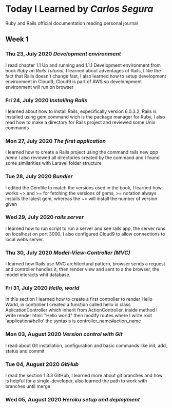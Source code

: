 # Today I Learned by *Carlos Segura*

Ruby and Rails official documentation reading personal journal

## Week 1

### Thu 23, July 2020 *Development environment*
I read chapter 1.1 Up and running and 1.1.1 Development environment from book *Ruby on Rails Tutorial*, I learned about adventages of Rails, I like the fact that Rails doesn't change fast, I also learned how to setup development environment in Cloud9, Cloud9 is part of AWS so develompment environment will run on browser

### Fri 24, July 2020 *Installing Rails*
I learned about how to install Rails, expecifically version 6.0.3.2, Rails is installed using gem command wich is the package manager for Ruby, I also read how to make a directory for Rails project and reviewed some Unix commands

### Mon 27, July 2020 *The first application*
I learned how to create a Rails project using the command rails new *app name* I also reviewed all directories created by the command and I found some similarities with Laravel folder structure

### Tue 28, July 2020 *Bundler*
I edited the Gemfile to match the versions used in the book, I learned how works ~> and >= for fetching the versions of gems, >= notation always installs the latest gem, whereas the ~> will install the number of version given 

### Wed 29, July 2020 *rails server*
I learned how to run script to run a server and see rails app, the server runs on localhost on port 3000, I also configured Cloud9 to allow connections to local webs server.

### Thu 30, July 2020 *Model-View-Controller (MVC)*
I learned how Rails use MVC architectural pattern, browser sends a request and controller handles it, then render view and sent to a the browser, the model interacts whit database.

### Fri 31, July 2020 *Hello, world*
In this section I learned how to create a first controller to render Hello World, in controller I created a function called hello in class AplicationController which inherit from ActionController, inside method I write render html: "Hello world" then modify routes where I write root 'application#hello' the syntaxis is controller_name#action_name

### Mon 03, August 2020 *Version control with Git*
I read about Git installation, configuration and basic commands like init, add, status and commit

### Tue 04, August 2020 *GitHub*
I read the section 1.3.3 GitHub, I learned more about git branches and how is helpful for a single-developer, also learned the path to work with branches until merge

### Wed 05, August 2020 *Heroku setup and deployment*
